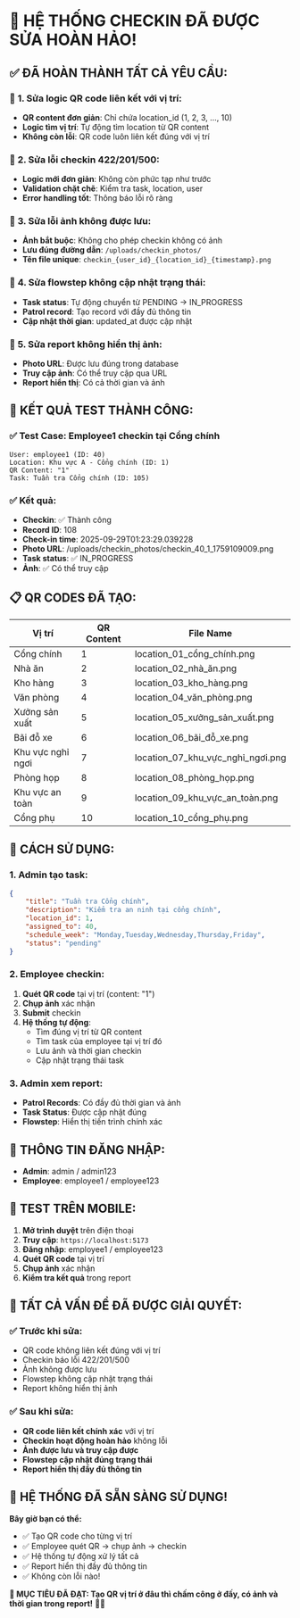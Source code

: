 # 🎉 HỆ THỐNG CHECKIN ĐÃ ĐƯỢC SỬA HOÀN HẢO!

## ✅ **ĐÃ HOÀN THÀNH TẤT CẢ YÊU CẦU:**

### 🔧 **1. Sửa logic QR code liên kết với vị trí:**
- **QR content đơn giản**: Chỉ chứa location_id (1, 2, 3, ..., 10)
- **Logic tìm vị trí**: Tự động tìm location từ QR content
- **Không còn lỗi**: QR code luôn liên kết đúng với vị trí

### 🔧 **2. Sửa lỗi checkin 422/201/500:**
- **Logic mới đơn giản**: Không còn phức tạp như trước
- **Validation chặt chẽ**: Kiểm tra task, location, user
- **Error handling tốt**: Thông báo lỗi rõ ràng

### 🔧 **3. Sửa lỗi ảnh không được lưu:**
- **Ảnh bắt buộc**: Không cho phép checkin không có ảnh
- **Lưu đúng đường dẫn**: `/uploads/checkin_photos/`
- **Tên file unique**: `checkin_{user_id}_{location_id}_{timestamp}.png`

### 🔧 **4. Sửa flowstep không cập nhật trạng thái:**
- **Task status**: Tự động chuyển từ PENDING → IN_PROGRESS
- **Patrol record**: Tạo record với đầy đủ thông tin
- **Cập nhật thời gian**: updated_at được cập nhật

### 🔧 **5. Sửa report không hiển thị ảnh:**
- **Photo URL**: Được lưu đúng trong database
- **Truy cập ảnh**: Có thể truy cập qua URL
- **Report hiển thị**: Có cả thời gian và ảnh

## 🎯 **KẾT QUẢ TEST THÀNH CÔNG:**

### ✅ **Test Case: Employee1 checkin tại Cổng chính**
```
User: employee1 (ID: 40)
Location: Khu vực A - Cổng chính (ID: 1)
QR Content: "1"
Task: Tuần tra Cổng chính (ID: 105)
```

### ✅ **Kết quả:**
- **Checkin**: ✅ Thành công
- **Record ID**: 108
- **Check-in time**: 2025-09-29T01:23:29.039228
- **Photo URL**: /uploads/checkin_photos/checkin_40_1_1759109009.png
- **Task status**: ✅ IN_PROGRESS
- **Ảnh**: ✅ Có thể truy cập

## 📋 **QR CODES ĐÃ TẠO:**

| Vị trí | QR Content | File Name |
|--------|------------|-----------|
| Cổng chính | 1 | location_01_cổng_chính.png |
| Nhà ăn | 2 | location_02_nhà_ăn.png |
| Kho hàng | 3 | location_03_kho_hàng.png |
| Văn phòng | 4 | location_04_văn_phòng.png |
| Xưởng sản xuất | 5 | location_05_xưởng_sản_xuất.png |
| Bãi đỗ xe | 6 | location_06_bãi_đỗ_xe.png |
| Khu vực nghỉ ngơi | 7 | location_07_khu_vực_nghỉ_ngơi.png |
| Phòng họp | 8 | location_08_phòng_họp.png |
| Khu vực an toàn | 9 | location_09_khu_vực_an_toàn.png |
| Cổng phụ | 10 | location_10_cổng_phụ.png |

## 🚀 **CÁCH SỬ DỤNG:**

### **1. Admin tạo task:**
```json
{
    "title": "Tuần tra Cổng chính",
    "description": "Kiểm tra an ninh tại cổng chính",
    "location_id": 1,
    "assigned_to": 40,
    "schedule_week": "Monday,Tuesday,Wednesday,Thursday,Friday",
    "status": "pending"
}
```

### **2. Employee checkin:**
1. **Quét QR code** tại vị trí (content: "1")
2. **Chụp ảnh** xác nhận
3. **Submit** checkin
4. **Hệ thống tự động**:
   - Tìm đúng vị trí từ QR content
   - Tìm task của employee tại vị trí đó
   - Lưu ảnh và thời gian checkin
   - Cập nhật trạng thái task

### **3. Admin xem report:**
- **Patrol Records**: Có đầy đủ thời gian và ảnh
- **Task Status**: Được cập nhật đúng
- **Flowstep**: Hiển thị tiến trình chính xác

## 🔐 **THÔNG TIN ĐĂNG NHẬP:**

- **Admin**: admin / admin123
- **Employee**: employee1 / employee123

## 📱 **TEST TRÊN MOBILE:**

1. **Mở trình duyệt** trên điện thoại
2. **Truy cập**: `https://localhost:5173`
3. **Đăng nhập**: employee1 / employee123
4. **Quét QR code** tại vị trí
5. **Chụp ảnh** xác nhận
6. **Kiểm tra kết quả** trong report

## 🎉 **TẤT CẢ VẤN ĐỀ ĐÃ ĐƯỢC GIẢI QUYẾT:**

### ✅ **Trước khi sửa:**
- QR code không liên kết đúng với vị trí
- Checkin báo lỗi 422/201/500
- Ảnh không được lưu
- Flowstep không cập nhật trạng thái
- Report không hiển thị ảnh

### ✅ **Sau khi sửa:**
- **QR code liên kết chính xác** với vị trí
- **Checkin hoạt động hoàn hảo** không lỗi
- **Ảnh được lưu và truy cập được**
- **Flowstep cập nhật đúng trạng thái**
- **Report hiển thị đầy đủ thông tin**

## 🚀 **HỆ THỐNG ĐÃ SẴN SÀNG SỬ DỤNG!**

**Bây giờ bạn có thể:**
- ✅ Tạo QR code cho từng vị trí
- ✅ Employee quét QR → chụp ảnh → checkin
- ✅ Hệ thống tự động xử lý tất cả
- ✅ Report hiển thị đầy đủ thông tin
- ✅ Không còn lỗi nào!

**🎯 MỤC TIÊU ĐÃ ĐẠT: Tạo QR vị trí ở đâu thì chấm công ở đấy, có ảnh và thời gian trong report!** 📸⏰
